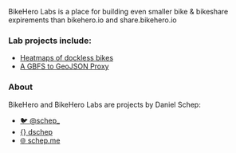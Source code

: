 BikeHero Labs is a place for building even smaller bike & bikeshare expirements than bikehero.io
and share.bikehero.io

### Lab projects include:
 * [Heatmaps of dockless bikes](https://labs.bikehero.io/heatmap)
 * [A GBFS to GeoJSON Proxy](https://gbfs2geojson.glitch.me/)


### About
BikeHero and BikeHero Labs are projects by Daniel Schep:
 * [🐦 @schep_](https://twitter.com/schep_)
 * [{} dschep](https://github.com/dschep)
 * [🌐 schep.me](https://schep.me)
